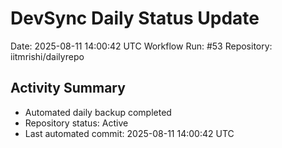 # DevSync Daily Status Update
Date: 2025-08-11 14:00:42 UTC
Workflow Run: #53
Repository: iitmrishi/dailyrepo

## Activity Summary
- Automated daily backup completed
- Repository status: Active
- Last automated commit: 2025-08-11 14:00:42 UTC
